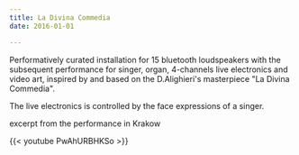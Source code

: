 ```yaml
---
title: La Divina Commedia
date: 2016-01-01

---
```

Performatively curated installation for 15 bluetooth loudspeakers with the subsequent performance for singer, organ, 4-channels live electronics and video art, inspired by and based on the D.Alighieri's masterpiece "La Divina Commedia".

The live electronics is controlled by the face expressions of a singer.

excerpt from the performance in Krakow 

{{< youtube PwAhURBHKSo >}}
